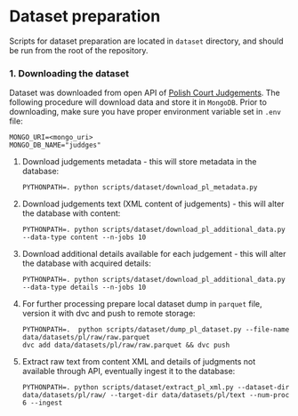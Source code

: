 # Dataset preparation

Scripts for dataset preparation are located in `dataset` directory, and should be run from the root
of the repository.


### 1. Downloading the dataset
Dataset was downloaded from open API of [Polish Court Judgements](https://orzeczenia.ms.gov.pl/). 
The following procedure will download data and store it in `MongoDB`. 
Prior to downloading, make sure you have proper environment variable set in `.env` file:
```dotenv
MONGO_URI=<mongo_uri>
MONGO_DB_NAME="juddges"
```

1. Download judgements metadata - this will store metadata in the database:
    ```shell
    PYTHONPATH=. python scripts/dataset/download_pl_metadata.py
    ```
   
2. Download judgements text (XML content of judgements) - this will alter the database with content:
    ```shell
    PYTHONPATH=. python scripts/dataset/download_pl_additional_data.py --data-type content --n-jobs 10
    ```
3. Download additional details available for each judgement - this will alter the database with acquired details:
    ```shell
    PYTHONPATH=. python scripts/dataset/download_pl_additional_data.py --data-type details --n-jobs 10
    ```
   
4. For further processing prepare local dataset dump in `parquet` file, version it with dvc and push to remote storage:
    ```shell
    PYTHONPATH=.  python scripts/dataset/dump_pl_dataset.py --file-name data/datasets/pl/raw/raw.parquet
    dvc add data/datasets/pl/raw/raw.parquet && dvc push 
    ```
   
5. Extract raw text from content XML and details of judgments not available through API, eventually ingest it to the database:
    ```shell
    PYTHONPATH=. python scripts/dataset/extract_pl_xml.py --dataset-dir data/datasets/pl/raw/ --target-dir data/datasets/pl/text --num-proc 6 --ingest
    ```